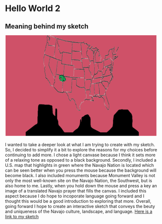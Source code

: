 # Hello World 2 

## Meaning behind my sketch

![screenshot](sketch2.png?raw=true "screenshot") 

I wanted to take a deeper look at what I am trying to create with my sketch. So, I decided to simplify it a bit to explore the reasons for my choices before continuing to add more. I chose a light canvase because I think it sets more of a relaxing tone as opposed to a black background. Secondly, I included a U.S. map that highlights in green where the Navajo Nation is located which can be seen better when you press the mouse because the background will become black. I also included monuments because Monument Valley is not only the most well-known site on the Navajo Nation, the Southwest, but is also home to me. Lastly, when you hold down the mouse and press a key an image of a translated Navajo prayer that fills the canvas. I included this aspect because I do hope to incoporate language going forward and I thought this would be a good introduction to exploring that more. Overall, going forward I hope to create an interactive sketch that conveys the beuty and uniqueness of the Navajo culture, landscape, and language.
[Here is a link to my sketch](https://hshandiin.github.io/Hello-World-2/)
